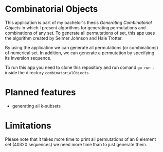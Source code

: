 # Combinatorial Objects

This application is part of my bachelor's thesis *Generating Combinatorial Objects* in which I present algorithms for generating permutations and combinations of any set. To generate all permutations of set, this app uses the algorithm created by Selmer Johnson and Hale Trotter.

By using the application we can generate all permutations (or combinations) of numerical set. In addition, we can generate a permutation by specifying its inversion sequence.

To run this app you need to clone this repository and run comand `go run .` inside the directory `combinatorialObjects`.

# Planned features

- generating all k-subsets

#  Limitations

Please note that it takes more time to print all permutations of an 8 element set (40320 sequences) we need more time than to just generate them.